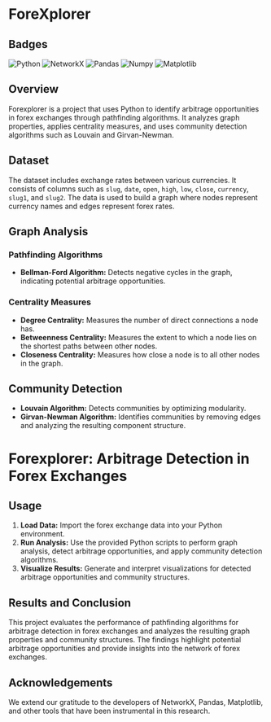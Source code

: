 # ForeXplorer

## Badges

![Python](https://img.shields.io/badge/python-3.8%2B-blue)
![NetworkX](https://img.shields.io/badge/NetworkX-2.6.3-brightgreen)
![Pandas](https://img.shields.io/badge/Pandas-1.3.3-blue)
![Numpy](https://img.shields.io/badge/Numpy-1.21.2-orange)
![Matplotlib](https://img.shields.io/badge/Matplotlib-3.4.3-red)


## Overview

Forexplorer is a project that uses Python to identify arbitrage opportunities in forex exchanges through pathfinding algorithms. It analyzes graph properties, applies centrality measures, and uses community detection algorithms such as Louvain and Girvan-Newman.

## Dataset

The dataset includes exchange rates between various currencies. It consists of columns such as `slug`, `date`, `open`, `high`, `low`, `close`, `currency`, `slug1`, and `slug2`. The data is used to build a graph where nodes represent currency names and edges represent forex rates.

## Graph Analysis

### Pathfinding Algorithms

- **Bellman-Ford Algorithm:** Detects negative cycles in the graph, indicating potential arbitrage opportunities.

### Centrality Measures

- **Degree Centrality:** Measures the number of direct connections a node has.
- **Betweenness Centrality:** Measures the extent to which a node lies on the shortest paths between other nodes.
- **Closeness Centrality:** Measures how close a node is to all other nodes in the graph.

## Community Detection

- **Louvain Algorithm:** Detects communities by optimizing modularity.
- **Girvan-Newman Algorithm:** Identifies communities by removing edges and analyzing the resulting component structure.

# Forexplorer: Arbitrage Detection in Forex Exchanges

## Usage

1. **Load Data:** Import the forex exchange data into your Python environment.
2. **Run Analysis:** Use the provided Python scripts to perform graph analysis, detect arbitrage opportunities, and apply community detection algorithms.
3. **Visualize Results:** Generate and interpret visualizations for detected arbitrage opportunities and community structures.

## Results and Conclusion

This project evaluates the performance of pathfinding algorithms for arbitrage detection in forex exchanges and analyzes the resulting graph properties and community structures. The findings highlight potential arbitrage opportunities and provide insights into the network of forex exchanges.

## Acknowledgements

We extend our gratitude to the developers of NetworkX, Pandas, Matplotlib, and other tools that have been instrumental in this research.

